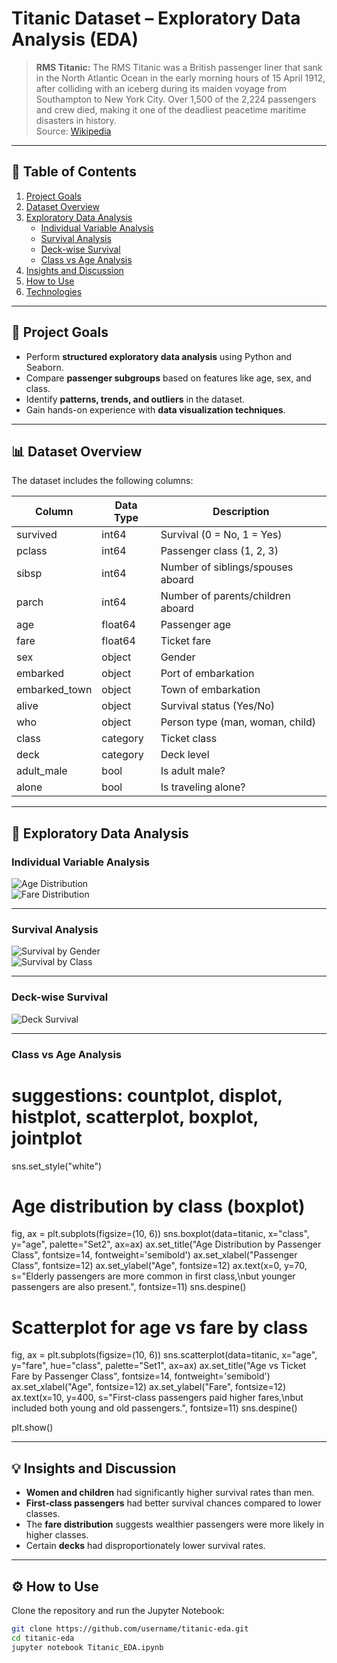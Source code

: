 # Titanic Dataset – Exploratory Data Analysis (EDA)

> **RMS Titanic:** The RMS Titanic was a British passenger liner that sank in the North Atlantic Ocean in the early morning hours of 15 April 1912, after colliding with an iceberg during its maiden voyage from Southampton to New York City. Over 1,500 of the 2,224 passengers and crew died, making it one of the deadliest peacetime maritime disasters in history.  
> Source: [Wikipedia](https://en.wikipedia.org/wiki/RMS_Titanic)

---

## 📑 Table of Contents

1. [Project Goals](#-project-goals)  
2. [Dataset Overview](#-dataset-overview)  
3. [Exploratory Data Analysis](#-exploratory-data-analysis)  
   - [Individual Variable Analysis](#individual-variable-analysis)  
   - [Survival Analysis](#survival-analysis)  
   - [Deck-wise Survival](#deck-wise-survival)  
   - [Class vs Age Analysis](#class-vs-age-analysis)  
4. [Insights and Discussion](#-insights-and-discussion)  
5. [How to Use](#-how-to-use)  
6. [Technologies](#-technologies)  

---

## 🎯 Project Goals

- Perform **structured exploratory data analysis** using Python and Seaborn.  
- Compare **passenger subgroups** based on features like age, sex, and class.  
- Identify **patterns, trends, and outliers** in the dataset.  
- Gain hands-on experience with **data visualization techniques**.

---

## 📊 Dataset Overview

The dataset includes the following columns:

| Column        | Data Type | Description |
|---------------|-----------|-------------|
| survived      | int64     | Survival (0 = No, 1 = Yes) |
| pclass        | int64     | Passenger class (1, 2, 3) |
| sibsp         | int64     | Number of siblings/spouses aboard |
| parch         | int64     | Number of parents/children aboard |
| age           | float64   | Passenger age |
| fare          | float64   | Ticket fare |
| sex           | object    | Gender |
| embarked      | object    | Port of embarkation |
| embarked_town | object    | Town of embarkation |
| alive         | object    | Survival status (Yes/No) |
| who           | object    | Person type (man, woman, child) |
| class         | category  | Ticket class |
| deck          | category  | Deck level |
| adult_male    | bool      | Is adult male? |
| alone         | bool      | Is traveling alone? |

---

## 🔎 Exploratory Data Analysis

### Individual Variable Analysis
![Age Distribution](data:image/png;base64,...)  
![Fare Distribution](data:image/png;base64,...)

---

### Survival Analysis
![Survival by Gender](data:image/png;base64,...)  
![Survival by Class](data:image/png;base64,...)

---

### Deck-wise Survival
![Deck Survival](data:image/png;base64,...)

---

### Class vs Age Analysis
# suggestions: countplot, displot, histplot, scatterplot, boxplot, jointplot
sns.set_style("white")

# Age distribution by class (boxplot)
fig, ax = plt.subplots(figsize=(10, 6))
sns.boxplot(data=titanic, x="class", y="age", palette="Set2", ax=ax)
ax.set_title("Age Distribution by Passenger Class", fontsize=14, fontweight='semibold')
ax.set_xlabel("Passenger Class", fontsize=12)
ax.set_ylabel("Age", fontsize=12)
ax.text(x=0, y=70, s="Elderly passengers are more common in first class,\nbut younger passengers are also present.", fontsize=11)
sns.despine()

# Scatterplot for age vs fare by class
fig, ax = plt.subplots(figsize=(10, 6))
sns.scatterplot(data=titanic, x="age", y="fare", hue="class", palette="Set1", ax=ax)
ax.set_title("Age vs Ticket Fare by Passenger Class", fontsize=14, fontweight='semibold')
ax.set_xlabel("Age", fontsize=12)
ax.set_ylabel("Fare", fontsize=12)
ax.text(x=10, y=400, s="First-class passengers paid higher fares,\nbut included both young and old passengers.", fontsize=11)
sns.despine()

plt.show()

---

## 💡 Insights and Discussion

- **Women and children** had significantly higher survival rates than men.  
- **First-class passengers** had better survival chances compared to lower classes.  
- The **fare distribution** suggests wealthier passengers were more likely in higher classes.  
- Certain **decks** had disproportionately lower survival rates.  

---

## ⚙️ How to Use

Clone the repository and run the Jupyter Notebook:

```bash
git clone https://github.com/username/titanic-eda.git
cd titanic-eda
jupyter notebook Titanic_EDA.ipynb
